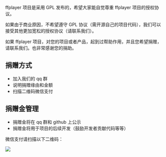ffplayer 项目是采用 GPL 发布的，希望大家能自觉尊重 ffplayer 项目的授权协议。

如果由于商业原因，不希望遵守 GPL 协议（需开源自己的项目代码），我们可以接受其他更加宽松的授权协议（请联系我们）。

如果 ffplayer 项目，对您的项目或者产品，起到过帮助作用，并且您希望捐赠，请联系我们。也非常感谢您的捐助。

## 捐赠方式
* 加入我们的 qq 群
* 说明捐赠缘由和金额
* 扫描二维码微信支付

## 捐赠金管理
* 捐赠金将在 qq 群和 github 上公示
* 捐赠金将用于项目的后续开发（鼓励开发者贡献代码等等）

微信支付请扫描以下二维码：

![](https://github.com/rockcarry/ffplayer/blob/master/ck.png)

